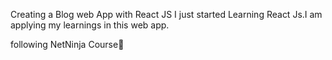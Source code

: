 Creating a Blog web App with React JS
I just started Learning React Js.I am applying my learnings in this web app.

following NetNinja Course🚀
